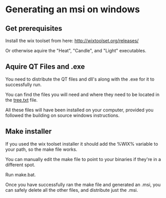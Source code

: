 # Generating an msi on windows

## Get prerequisites

Install the wix toolset from here: http://wixtoolset.org/releases/

Or otherwise aquire the "Heat", "Candle", and "Light" executables.

## Aquire QT Files and .exe

You need to distribute the QT files and dll's along with the .exe for it to successfully run.

You can find the files you will need and where they need to be located in the [tree.txt](tree.txt) file.

All these files will have been installed on your computer, provided you followed the building on source windows instructions.

## Make installer

If you used the wix toolset installer it should add the %WIX% variable to your path, so the make file works.

You can manually edit the make file to point to your binaries if they're in a different spot.

Run make.bat.

Once you have successfully ran the make file and generated an .msi, you can safely delete all the other files, and distribute just the .msi.
